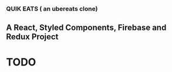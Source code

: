 ### QUIK EATS ( an ubereats clone)

## A React, Styled Components, Firebase and Redux Project

# TODO

